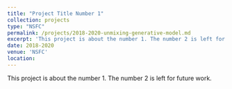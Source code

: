 ```yaml
---
title: "Project Title Number 1"
collection: projects
type: "NSFC"
permalink: /projects/2018-2020-unmixing-generative-model.md
excerpt: 'This project is about the number 1. The number 2 is left for future work.'
date: 2018-2020
venue: 'NSFC'
location: 
---
```

This project is about the number 1. The number 2 is left for future work.
